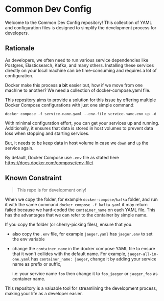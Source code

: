# Common Dev Config

Welcome to the Common Dev Config repository! This collection of YAML and configuration files is designed to simplify the development process for developers.


## Rationale

As developers, we often need to run various service dependencies like Postgres, Elasticsearch, Kafka, and many others. Installing these services directly on your local machine can be time-consuming and requires a lot of configuration.

Docker make this process **a bit** easier but, how if we move from one machine to another? We need a collection of docker-compose.yaml file.

This repository aims to provide a solution for this issue by offering multiple Docker Compose configurations with just one simple command:

```
docker compose -f service-name.yaml --env-file service-name.env up -d
```

With minimal configuration effort, you can get your services up and running. Additionally, it ensures that data is stored in host volumes to prevent data loss when stopping and starting services.

But, it needs to be keep data in host volume in case we `down` and `up` the service again.

By default, Docker Compose use `.env` file as stated here https://docs.docker.com/compose/env-file/


## Known Constraint

> This repo is for development only!

When we copy the folder, for example `docker-compose/kafka` folder, and run it with the same command `docker compose -f kafka.yaml`
it may return failed because we hard-coded the `container_name` on each YAML file. 
This has the advantages that we can refer to the container by simple name.

If you copy the folder (or cherry-picking files), ensure that you:

* also copy the `.env` file, for example `jaeger.yaml` has `jaeger.env` to set the env variable
* change the `container_name` in the docker compose YAML file to ensure that it won't collides with the default name.
  For example, `jaeger-all-in-one.yaml` has `container_name: jaeger`, change it by adding your service name as prefix or suffix, 

  i.e: your service name `foo` then change it to `foo_jaeger` or `jaeger_foo` as container name.

This repository is a valuable tool for streamlining the development process, making your life as a developer easier.